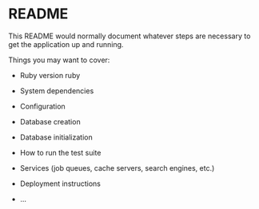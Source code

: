 # README

This README would normally document whatever steps are necessary to get the
application up and running.

Things you may want to cover:

* Ruby version
ruby 
* System dependencies

* Configuration

* Database creation

* Database initialization

* How to run the test suite

* Services (job queues, cache servers, search engines, etc.)

* Deployment instructions

* ...
